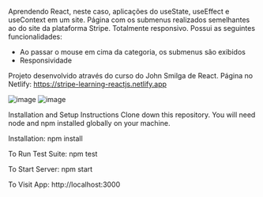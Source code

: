 Aprendendo React, neste caso, aplicações do useState, useEffect e useContext em um site. Página com os submenus realizados semelhantes ao do site da plataforma Stripe. Totalmente responsivo. Possui as seguintes funcionalidades:

- Ao passar o mouse em cima da categoria, os submenus são exibidos
- Responsividade

Projeto desenvolvido através do curso do John Smilga de React. Página no Netlify: https://stripe-learning-reactjs.netlify.app

![image](https://user-images.githubusercontent.com/103163622/189466031-a29d1198-58b0-401a-a2f5-abb6607f29b7.png)
![image](https://user-images.githubusercontent.com/103163622/189466038-235c6584-2819-4a1c-88c5-616ce5358b2e.png)

Installation and Setup Instructions Clone down this repository. You will need node and npm installed globally on your machine.

Installation: npm install

To Run Test Suite: npm test

To Start Server: npm start

To Visit App: http://localhost:3000
